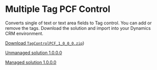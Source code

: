 # Multiple Tag PCF Control 
Converts single of text or text area fields to Tag control. You can add or remove the tags.
Download the solution and import into your Dynamics CRM environment.


[Download `TagControlPCF_1_0_0_0.zip`](%base_url%/Solution/TagControlPCF_1_0_0_0.zip))


[Unmanaged solution 1.0.0.0](/Solution/TagControlPCF_1_0_0_0.zip)

[Managed solution 1.0.0.0](/Solution/TagControlPCF_1_0_0_0_managed.zip)
